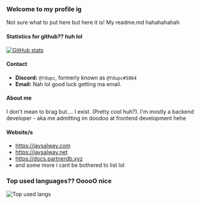 ### Welcome to my profile ig
Not sure what to put here but here it is! My readme.md hahahahahah

#### Statistics for github?? huh lol
[![GitHub stats](https://github-readme-stats.vercel.app/api?username=CyberDudeJ)]() 

#### Contact
- **Discord:** ``@Ydupc``, formerly known as ``@Ydupc#5864``
- **Email:** Nah lol good luck getting ma email.

#### About me
I don't mean to brag but.... I exist. (Pretty cool huh?). I'm mostly a backend developer - aka me admitting im doodoo at frontend development hehe

#### Website/s
- https://jaysalway.com
- https://jaysalway.net
- https://docs.partnerdb.xyz
- and some more i cant be bothered to list lol

### Top used languages?? OoooO nice

![Top used langs](https://github-readme-stats.vercel.app/api/top-langs/?username=CyberDudeJ)
